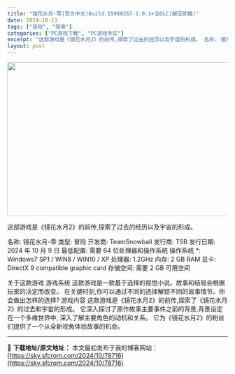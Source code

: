 ```yaml
---
title: "镜花水月-零|官方中文|Build.15980267-1.0.1+全DLC|解压即撸|"
date: 2024-10-13
tags: ["冒险", "探索"]
categories: ["PC游戏下载", "PC游戏专区"]
excerpt: "这部游戏是《镜花水月2》的前传,探索了过去的经历以及宇宙的形成。 名称: 镜花水月-零 类型: 冒险 开发商: TeamSnowball 发行商: TSB 发行日期: 2024 年 10 月 9 日 最低配置: 需要 64 位处理器和操作系统 操作系统 *: Windows7 SP1 / WIN8 &hellip;"
layout: post
---
```


<img class="aligncenter size-full wp-image-78725" src="https://sky.sfcrom.com/wp-content/uploads/2024/10/2024101307493189.webp" alt="" width="616" height="353" />

这部游戏是《镜花水月2》的前传,探索了过去的经历以及宇宙的形成。

名称: 镜花水月-零
类型: 冒险
开发商: TeamSnowball
发行商: TSB
发行日期: 2024 年 10 月 9 日
最低配置:
需要 64 位处理器和操作系统
操作系统 *: Windows7 SP1 / WIN8 / WIN10 / XP
处理器: 1.2GHz
内存: 2 GB RAM
显卡: DirectX 9 compatible graphic card
存储空间: 需要 2 GB 可用空间

关于这款游戏
游戏系统
这款游戏是一款基于选择的视觉小说。故事和结局会根据玩家的决定而改变。
在关键时刻,你可以通过不同的选择解锁不同的故事情节。你会做出怎样的选择?
游戏内容
这款游戏是《镜花水月2》的前传,探索了《镜花水月2》的过去和宇宙的形成。
它深入探讨了原作故事主要事件之前的背景,背景设定在一个多维世界中,
深入了解主要角色的动机和关系。
它为《镜花水月2》的粉丝们提供了一个从全新视角体验故事的机会。

---
📖 **下载地址/原文地址：** 本文最初发布于我的博客网站：[https://sky.sfcrom.com/2024/10/78716](https://sky.sfcrom.com/2024/10/78716)
